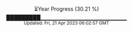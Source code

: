 <p align="center">
⏳Year Progress (30.21 %) <br>
█████████▁▁▁▁▁▁▁▁▁▁▁▁▁▁▁▁▁▁▁▁▁ <br>
<sub>Updated: Fri, 21 Apr 2023 06:02:57 GMT</sub>
</p>

